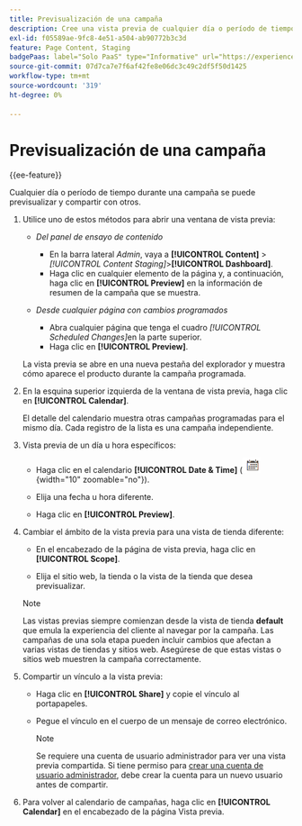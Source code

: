 ```yaml
---
title: Previsualización de una campaña
description: Cree una vista previa de cualquier día o período de tiempo durante una campaña y compártala con los integrantes del equipo.
exl-id: f05589ae-9fc8-4e51-a504-ab90772b3c3d
feature: Page Content, Staging
badgePaas: label="Solo PaaS" type="Informative" url="https://experienceleague.adobe.com/es/docs/commerce/user-guides/product-solutions" tooltip="Se aplica solo a proyectos de Adobe Commerce en la nube (infraestructura PaaS administrada por Adobe) y a proyectos locales."
source-git-commit: 07d7ca7e7f6af42fe8e06dc3c49c2df5f50d1425
workflow-type: tm+mt
source-wordcount: '319'
ht-degree: 0%

---
```


# Previsualización de una campaña

{{ee-feature}}

Cualquier día o período de tiempo durante una campaña se puede previsualizar y compartir con otros.

1. Utilice uno de estos métodos para abrir una ventana de vista previa:

   - _Del panel de ensayo de contenido_

      - En la barra lateral _Admin_, vaya a **[!UICONTROL Content]** > _[!UICONTROL Content Staging]_>**[!UICONTROL Dashboard]**.
      - Haga clic en cualquier elemento de la página y, a continuación, haga clic en **[!UICONTROL Preview]** en la información de resumen de la campaña que se muestra.

   - _Desde cualquier página con cambios programados_

      - Abra cualquier página que tenga el cuadro _[!UICONTROL Scheduled Changes]_&#x200B;en la parte superior.
      - Haga clic en **[!UICONTROL Preview]**.

   La vista previa se abre en una nueva pestaña del explorador y muestra cómo aparece el producto durante la campaña programada.

1. En la esquina superior izquierda de la ventana de vista previa, haga clic en **[!UICONTROL Calendar]**.

   El detalle del calendario muestra otras campañas programadas para el mismo día. Cada registro de la lista es una campaña independiente.

1. Vista previa de un día u hora específicos:

   - Haga clic en el calendario **[!UICONTROL Date & Time]** (![icono de calendario](../assets/icon-calendar.png){width="10" zoomable="no"}).

   - Elija una fecha u hora diferente.

   - Haga clic en **[!UICONTROL Preview]**.

1. Cambiar el ámbito de la vista previa para una vista de tienda diferente:

   - En el encabezado de la página de vista previa, haga clic en **[!UICONTROL Scope]**.

   - Elija el sitio web, la tienda o la vista de la tienda que desea previsualizar.

   >[!NOTE]
   >
   >Las vistas previas siempre comienzan desde la vista de tienda **default** que emula la experiencia del cliente al navegar por la campaña. Las campañas de una sola etapa pueden incluir cambios que afectan a varias vistas de tiendas y sitios web. Asegúrese de que estas vistas o sitios web muestren la campaña correctamente.

1. Compartir un vínculo a la vista previa:

   - Haga clic en **[!UICONTROL Share]** y copie el vínculo al portapapeles.

   - Pegue el vínculo en el cuerpo de un mensaje de correo electrónico.

     >[!NOTE]
     >
     >Se requiere una cuenta de usuario administrador para ver una vista previa compartida. Si tiene permiso para [crear una cuenta de usuario administrador](../systems/permissions-users-all.md#create-a-user), debe crear la cuenta para un nuevo usuario antes de compartir.

1. Para volver al calendario de campañas, haga clic en **[!UICONTROL Calendar]** en el encabezado de la página Vista previa.
